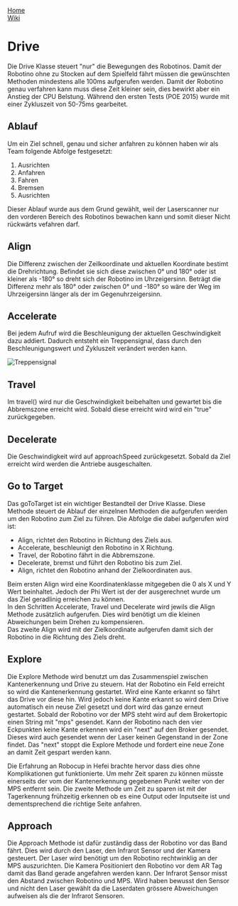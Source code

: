 [Home](home)  
[Wiki](WikiSolidus)  

# Drive
Die Drive Klasse steuert "nur" die Bewegungen des Robotinos. Damit der Robotino ohne zu Stocken auf dem Spielfeld fährt müssen die gewünschten Methoden mindestens alle 100ms aufgerufen werden. Damit der Robotino genau verfahren kann muss diese Zeit kleiner sein, dies bewirkt aber ein Anstieg der CPU Belstung. Während den ersten Tests (POE 2015) wurde mit einer Zykluszeit von 50-75ms gearbeitet.

## Ablauf
Um ein Ziel schnell, genau und sicher anfahren zu können haben wir als Team folgende Abfolge festgesetzt:
1. Ausrichten
2. Anfahren
3. Fahren
4. Bremsen
5. Ausrichten  

Dieser Ablauf wurde aus dem Grund gewählt, weil der Laserscanner nur den vorderen Bereich des Robotinos bewachen kann und somit dieser Nicht rückwärts vefahren darf.

## Align
Die Differenz zwischen der Zeilkoordinate und aktuellen Koordinate bestimt die Drehrichtung. Befindet sie sich diese zwischen 0° und 180° oder ist kleiner als -180° so dreht sich der Robotino im Uhrzeigersinn. Beträgt die Differenz mehr als 180° oder zwischen 0° und -180° so wäre der Weg im Uhrzeigersinn länger als der im Gegenuhrzeigersinn.

## Accelerate
Bei jedem Aufruf wird die Beschleunigung der aktuellen Geschwindigkeit dazu addiert. Dadurch entsteht ein Treppensignal, dass durch den Beschleunigungswert und Zykluszeit verändert werden kann. 

![Treppensignal](https://gitlab.com/solidus/hefei/uploads/a70756c478f66f30390dd1396c457d3d/Treppensignal.PNG)


## Travel

Im travel() wird nur die Geschwindigkeit beibehalten und gewartet bis die Abbremszone erreicht wird. Sobald diese erreicht wird wird ein "true" zurückgegeben.

## Decelerate

Die Geschwindigkeit wird auf approachSpeed zurückgesetzt. Sobald da Ziel erreicht wird werden die Antriebe ausgeschalten.

## Go to Target

Das goToTarget ist ein wichtiger Bestandteil der Drive Klasse. Diese Methode steuert de Ablauf der einzelnen Methoden die aufgerufen werden um den Robotino zum Ziel zu führen. Die Abfolge die dabei aufgerufen wird ist:
- Align, richtet den Robotino in Richtung des Ziels aus.
- Accelerate, beschleunigt den Robotino in X Richtung.
- Travel, der Robotino fährt in die Abbremszone.
- Decelerate, bremst und führt den Robotino bis zum Ziel.
- Align, richtet den Robotino anhand der Zielkoordinaten aus.  

Beim ersten Align wird eine Koordinatenklasse mitgegeben die 0 als X und Y Wert beinhaltet. Jedoch der Phi Wert ist der der ausgerechnet wurde um das Ziel geradlinig erreichen zu können.  
In den Schritten Accelerate, Travel und Decelerate wird jewils die Align Methode zusätzlich aufgerufen. Dies wird benötigt um die kleinen Abweichungen beim Drehen zu kompensieren.  
Das zweite Align wird mit der Zielkoordinate aufgerufen damit sich der Robotino in die Richtung des Ziels dreht.

## Explore

Die Explore Methode wird benutzt um das Zusammenspiel zwischen Kantenerkennung und Drive zu steuern. Hat der Robotino ein Feld erreicht so wird die Kantenerkennung gestartet. Wird eine Kante erkannt so fährt das Drive vor diese hin. Wird jedoch keine Kante erkannt so wird dem Drive automatisch ein neuse Ziel gesetzt und dort wird das ganze erneut gestartet. Sobald der Robotino vor der MPS steht wird auf dem Brokertopic einen String mit "mps" gesendet. Kann der Robotino nach den vier Eckpunkten keine Kante erkennen wird ein "next" auf den Broker gesendet. Dieses wird auch gesendet wenn der Laser keinen Gegenstand in der Zone findet. Das "next" stoppt die Explore Methode und fordert eine neue Zone an damit Zeit gespart werden kann.

Die Erfahrung an Robocup in Hefei brachte hervor dass dies ohne Komplikationen gut funktionierte. Um mehr Zeit sparen zu können müsste einerseits der vom der Kantenerkennung gegebenen Punkt weiter von der MPS entfernt sein. Die zweite Methode um Zeit zu sparen ist mit der Tagerkennung frühzeitig erkennen ob es eine Output oder Inputseite ist und dementsprechend die richtige Seite anfahren.

## Approach

Die Approach Methode ist dafür zuständig dass der Robotino vor das Band fährt. Dies wird durch den Laser, den Infrarot Sensor und der Kamera gesteuert. Der Laser wird benötigt um den Robotino rechtwinklig an der MPS auszurichten. Die Kamera Positioniert den Robotino vor dem AR Tag damit das Band gerade angefahren werden kann. Der Infrarot Sensor misst den Abstand zwischen Robotino und MPS. Wird haben bewusst den Sensor und nicht den Laser gewählt da die Laserdaten grössere Abweichungen aufweisen als die der Infrarot Sensoren.